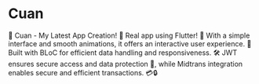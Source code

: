 # Cuan
🚀 Cuan - My Latest App Creation! 🚀 Real app using Flutter! 🌟 With a simple interface and smooth animations, it offers an interactive user experience. 💫 Built with BLoC for efficient data handling and responsiveness. 🛠️ JWT ensures secure access and data protection 🔐, while Midtrans integration enables secure and efficient transactions. 💳🔒
